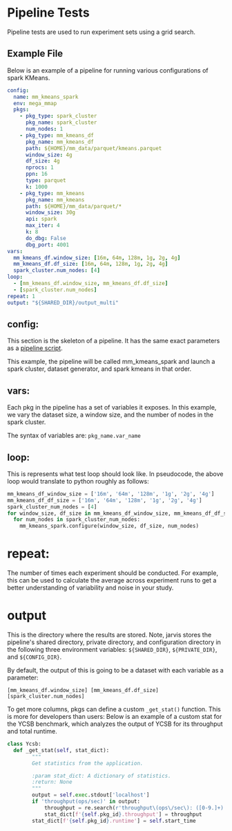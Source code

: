 # Pipeline Tests

Pipeline tests are used to run experiment sets using
a grid search.

## Example File

Below is an example of a pipeline for running various 
configurations of spark KMeans.

```yaml
config:
  name: mm_kmeans_spark
  env: mega_mmap
  pkgs:
    - pkg_type: spark_cluster
      pkg_name: spark_cluster
      num_nodes: 1
    - pkg_type: mm_kmeans_df
      pkg_name: mm_kmeans_df
      path: ${HOME}/mm_data/parquet/kmeans.parquet
      window_size: 4g
      df_size: 4g
      nprocs: 1
      ppn: 16
      type: parquet
      k: 1000
    - pkg_type: mm_kmeans
      pkg_name: mm_kmeans
      path: ${HOME}/mm_data/parquet/*
      window_size: 30g
      api: spark
      max_iter: 4
      k: 8
      do_dbg: False
      dbg_port: 4001
vars:
  mm_kmeans_df.window_size: [16m, 64m, 128m, 1g, 2g, 4g]
  mm_kmeans_df.df_size: [16m, 64m, 128m, 1g, 2g, 4g]
  spark_cluster.num_nodes: [4]
loop:
  - [mm_kmeans_df.window_size, mm_kmeans_df.df_size]
  - [spark_cluster.num_nodes]
repeat: 1
output: "${SHARED_DIR}/output_multi"
```

## config:

This section is the skeleton of a pipeline. It has the same exact parameters
as a [pipeline script](05-pipeline-scripts.md).

This example, the pipeline will be called mm_kmeans_spark and launch a spark 
cluster, dataset generator, and spark kmeans in that order.

## vars:

Each pkg in the pipeline has a set of variables it exposes. In this example,
we vary the dataset size, a window size, and the number of nodes in the spark cluster.

The syntax of variables are: ``pkg_name.var_name``

## loop:

This is represents what test loop should look like. In pseudocode,
the above loop would translate to python roughly as follows:

```python
mm_kmeans_df_window_size = ['16m', '64m', '128m', '1g', '2g', '4g']
mm_kmeans_df_df_size = ['16m', '64m', '128m', '1g', '2g', '4g']
spark_cluster_num_nodes = [4]
for window_size, df_size in mm_kmeans_df_window_size, mm_kmeans_df_df_size:
  for num_nodes in spark_cluster_num_nodes:
    mm_kmeans_spark.configure(window_size, df_size, num_nodes)
```

# repeat:

The number of times each experiment should be conducted. For example,
this can be used to calculate the average across experiment runs to
get a better understanding of variability and noise in your study.

# output

This is the directory where the results are stored. Note, jarvis stores 
the pipeline's shared directory, private directory, and configuration directory
in the following three environment variables: ``${SHARED_DIR}``, ``${PRIVATE_DIR}``,
and ``${CONFIG_DIR}``.

By default, the output of this is going to be a dataset with each variable as a parameter:
```
[mm_kmeans_df.window_size] [mm_kmeans_df.df_size] [spark_cluster.num_nodes]
```

To get more columns, pkgs can define a custom ``_get_stat()`` function. This is more
for developers than users: Below is an example of a custom stat for the YCSB benchmark,
which analyzes the output of YCSB for its throughput and total runtime.
```python
class Ycsb:
  def _get_stat(self, stat_dict):
        """
        Get statistics from the application.

        :param stat_dict: A dictionary of statistics.
        :return: None
        """
        output = self.exec.stdout['localhost']
        if 'throughput(ops/sec)' in output:
            throughput = re.search(r'throughput\(ops\/sec\): ([0-9.]+)', output).group(1)
            stat_dict[f'{self.pkg_id}.throughput'] = throughput
        stat_dict[f'{self.pkg_id}.runtime'] = self.start_time
```